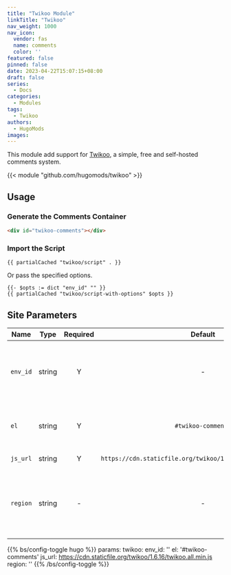 ```yaml
---
title: "Twikoo Module"
linkTitle: "Twikoo"
nav_weight: 1000
nav_icon:
  vendor: fas
  name: comments
  color: ''
featured: false
pinned: false
date: 2023-04-22T15:07:15+08:00
draft: false
series:
  - Docs
categories:
  - Modules
tags:
  - Twikoo
authors:
  - HugoMods
images:
---
```


This module add support for [Twikoo](https://github.com/imaegoo/twikoo/), a simple, free and self-hosted comments system.

<!--more-->

{{< module "github.com/hugomods/twikoo" >}}

## Usage

### Generate the Comments Container

```html
<div id="twikoo-comments"></div>
```

### Import the Script

```go-html-template
{{ partialCached "twikoo/script" . }}
```

Or pass the specified options.

```go-html-template
{{- $opts := dict "env_id" "" }}
{{ partialCached "twikoo/script-with-options" $opts }}
```

## Site Parameters

| Name     |  Type  | Required |                           Default                            | Description                                                      |
| -------- | :----: | :------: | :----------------------------------------------------------: | ---------------------------------------------------------------- |
| `env_id` | string |    Y     |                              -                               | The Tencent Cloud environment ID or self-hosted endpoint.        |
| `el`     | string |    Y     |                      `#twikoo-comments`                      | The HTML element to put comments in.                             |
| `js_url` | string |    Y     | `https://cdn.staticfile.org/twikoo/1.6.16/twikoo.all.min.js` | The script URL.                                                  |
| `region` | string |    -     |                              -                               | The Tencent Cloud region, such as `ap-shanghai`, `ap-guangzhou`. |

{{% bs/config-toggle hugo %}}
params:
  twikoo:
    env_id: ''
    el: '#twikoo-comments'
    js_url: https://cdn.staticfile.org/twikoo/1.6.16/twikoo.all.min.js
    region: ''
{{% /bs/config-toggle %}}
